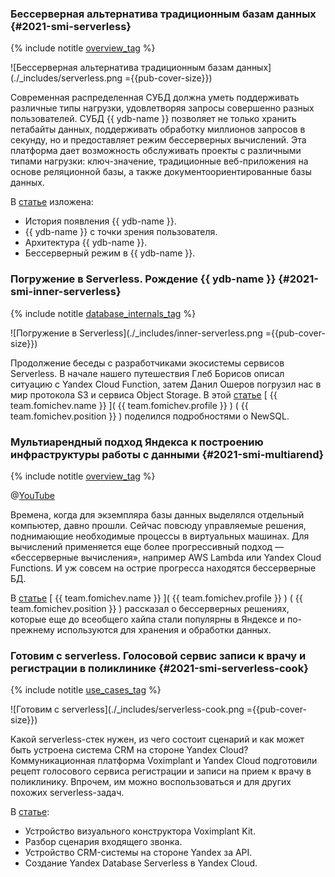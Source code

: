 ### Бессерверная альтернатива традиционным базам данных {#2021-smi-serverless}

{% include notitle [overview_tag](../../tags.md#overview) %}

![Бессерверная альтернатива традиционным базам данных](./_includes/serverless.png ={{pub-cover-size}})

Современная распределенная СУБД должна уметь поддерживать различные типы нагрузки, удовлетворяя запросы совершенно разных пользователей. СУБД {{ ydb-name }} позволяет не только хранить петабайты данных, поддерживать обработку миллионов запросов в секунду, но и предоставляет режим бессерверных вычислений. Эта платформа дает возможность обслуживать проекты с различными типами нагрузки: ключ-значение, традиционные веб-приложения на основе реляционной базы, а также документоориентированные базы данных.

В [статье](https://habr.com/ru/post/562746/) изложена:
* История появления {{ ydb-name }}.
* {{ ydb-name }} с точки зрения пользователя.
* Архитектура {{ ydb-name }}.
* Бессерверный режим в {{ ydb-name }}.

### Погружение в Serverless. Рождение {{ ydb-name }} {#2021-smi-inner-serverless}

{% include notitle [database_internals_tag](../../tags.md#database_internals) %}

![Погружение в Serverless](./_includes/inner-serverless.png ={{pub-cover-size}})

Продолжение беседы с разработчиками экосистемы сервисов Serverless. В начале нашего путешествия Глеб Борисов описал ситуацию с Yandex Cloud Function, затем Данил Ошеров погрузил нас в мир протокола S3 и сервиса Object Storage. В этой [статье](https://habr.com/ru/post/552032/) [ {{ team.fomichev.name }} ]( {{ team.fomichev.profile }} ) ( {{ team.fomichev.position }} ) поделился подробностями о NewSQL.

### Мультиарендный подход Яндекса к построению инфраструктуры работы с данными {#2021-smi-multiarend}

{% include notitle [overview_tag](../../tags.md#overview) %}

@[YouTube](https://youtu.be/35Q2338ywEw)

Времена, когда для экземпляра базы данных выделялся отдельный компьютер, давно прошли. Сейчас повсюду управляемые решения, поднимающие необходимые процессы в виртуальных машинах. Для вычислений применяется еще более прогрессивный подход — «бессерверные вычисления», например AWS Lambda или Yandex Cloud Functions. И уж совсем на острие прогресса находятся бессерверные БД. 

В [статье](https://habr.com/ru/company/yandex/blog/564854/) [ {{ team.fomichev.name }} ]( {{ team.fomichev.profile }} ) ( {{ team.fomichev.position }} ) рассказал о бессерверных решениях, которые еще до всеобщего хайпа стали популярны в Яндексе и по-прежнему используются для хранения и обработки данных.

### Готовим c serverless. Голосовой сервис записи к врачу и регистрации в поликлинике {#2021-smi-serverless-cook}

{% include notitle [use_cases_tag](../../tags.md#use_cases) %}

![Готовим c serverless](./_includes/serverless-cook.png ={{pub-cover-size}})

Какой serverless-стек нужен, из чего состоит сценарий и как может быть устроена система CRM на стороне Yandex Cloud? Коммуникационная платформа Voximplant и Yandex Cloud подготовили рецепт голосового сервиса регистрации и записи на прием к врачу в поликлинику. Впрочем, им можно воспользоваться и для других похожих serverless-задач.

В [статье](https://habr.com/ru/post/547970/):
* Устройство визуального конструктора Voximplant Kit.
* Разбор сценария входящего звонка.
* Устройство CRM-системы на стороне Yandex за API.
* Создание Yandex Database Serverless в Yandex Cloud.
